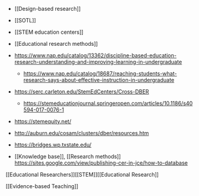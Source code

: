   - [[Design-based research]]

  - [[SOTL]]
  - [[STEM education centers]]
  -  [[Educational research methods]]

  - https://www.nap.edu/catalog/13362/discipline-based-education-research-understanding-and-improving-learning-in-undergraduate
      - https://www.nap.edu/catalog/18687/reaching-students-what-research-says-about-effective-instruction-in-undergraduate
  - https://serc.carleton.edu/StemEdCenters/Cross-DBER
      - https://stemeducationjournal.springeropen.com/articles/10.1186/s40594-017-0076-1
  - https://stemequity.net/
  - http://auburn.edu/cosam/clusters/dber/resources.htm
  - https://bridges.wp.txstate.edu/

  - [[Knowledge base]],  [[Research methods]]
    https://sites.google.com/view/publishing-cer-in-jce/how-to-database

[[Educational Researchers]][[STEM]][[Educational Research]]

[[Evidence-based Teaching]]